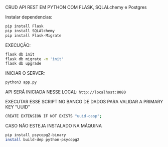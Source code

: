 CRUD API REST EM PYTHON COM FLASK, SQLALchemy e Postgres

Instalar dependencias:
```bash
pip install Flask
pip install SQLAlchemy
pip install Flask-Migrate
```

EXECUÇÃO:
```bash
flask db init
flask db migrate -m 'init'
flask db upgrade
```

INICIAR O SERVER: 
```bash
python3 app.py
```

API SERÁ INICIADA NESSE LOCAL: 
`http://localhost:8080`

EXECUTAR ESSE SCRIPT NO BANCO DE DADOS PARA VALIDAR A PRIMARY KEY "UUID"
```bash
CREATE EXTENSION IF NOT EXISTS "uuid-ossp";
```

CASO NÃO ESTEJA INSTALADO NA MÁQUINA
```bash
pip install psycopg2-binary
install build-dep python-psycopg2
```